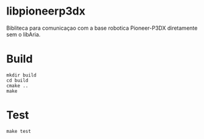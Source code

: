 # libpioneerp3dx

Bibliteca para comunicaçao com a base robotica Pioneer-P3DX diretamente sem o libAria.

# Build

```
mkdir build
cd build
cmake ..
make
```

# Test

```
make test
```